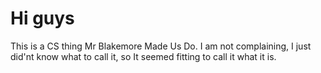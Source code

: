 # Hi guys
This is a CS thing Mr Blakemore Made Us Do. 
I am not complaining, I just did'nt know what to call it, so It seemed fitting to call it what it is.
